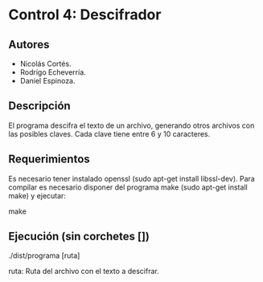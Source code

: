 # Control 4: Descifrador

## Autores
- Nicolás Cortés.
- Rodrigo Echeverría.
- Daniel Espinoza.

## Descripción
El programa descifra el texto de un archivo, generando otros archivos con las posibles claves. Cada clave tiene entre 6 y 10 caracteres.

## Requerimientos
Es necesario tener instalado openssl (sudo apt-get install libssl-dev).
Para compilar es necesario disponer del programa make (sudo apt-get install make) y ejecutar:

make

## Ejecución (sin corchetes [])
./dist/programa [ruta]

ruta: Ruta del archivo con el texto a descifrar.
